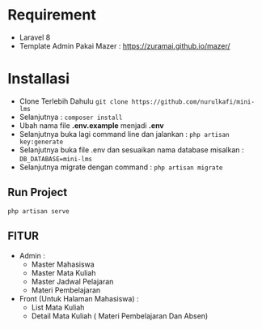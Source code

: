<h1 id="requirement">Requirement</h1>
<ul>
<li>Laravel 8</li>
<li>Template Admin Pakai Mazer :  <a href="https://zuramai.github.io/mazer/">https://zuramai.github.io/mazer/</a></li>
</ul>
<h1 id="installasi">Installasi</h1>
<ul>
<li>Clone Terlebih Dahulu <code>git clone https://github.com/nurulkafi/mini-lms</code></li>
<li>Selanjutnya : <code>composer install</code></li>
<li>Ubah nama file <strong>.env.example</strong> menjadi <strong>.env</strong></li>
<li>Selanjutnya buka lagi command line  dan jalankan : <code>php artisan key:generate</code></li>
<li>Selanjutnya buka file .env dan sesuaikan nama database misalkan : <code>DB_DATABASE=mini-lms</code></li>
<li>Selanjutnya migrate dengan command : <code>php artisan migrate</code></li>
</ul>
<h2 id="run-project">Run Project</h2>
<pre><code>php artisan serve
</code></pre>
<h2 id="fitur">FITUR</h2>
<ul>
<li>Admin :
<ul>
<li>Master Mahasiswa</li>
<li>Master Mata Kuliah</li>
<li>Master Jadwal Pelajaran</li>
<li>Materi Pembelajaran</li>
</ul>
</li>
<li>Front (Untuk Halaman Mahasiswa) :
<ul>
<li>List Mata Kuliah</li>
<li>Detail Mata Kuliah ( Materi Pembelajaran Dan Absen)</li>
</ul>
</li>
</ul>

